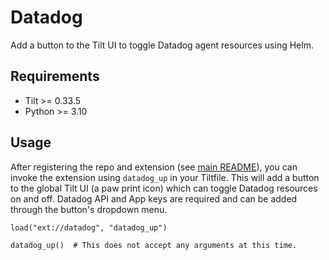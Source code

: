 # Datadog

Add a button to the Tilt UI to toggle Datadog agent resources using Helm.

## Requirements

- Tilt >= 0.33.5
- Python >= 3.10

## Usage

After registering the repo and extension (see [main README](../README.md)), you can invoke the extension using
`datadog_up` in your Tiltfile. This will add a button to the global Tilt UI (a paw print icon) which can toggle
Datadog resources on and off. Datadog API and App keys are required and can be added through the button's dropdown menu.

```starlark
load("ext://datadog", "datadog_up")

datadog_up()  # This does not accept any arguments at this time.
```
